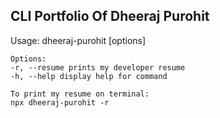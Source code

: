 ## CLI Portfolio Of Dheeraj Purohit

Usage: dheeraj-purohit [options]

    Options:
    -r, --resume prints my developer resume
    -h, --help display help for command

    To print my resume on terminal:
    npx dheeraj-purohit -r

